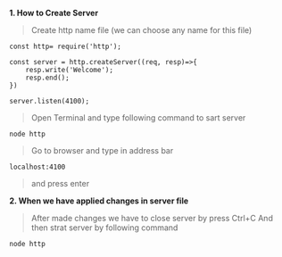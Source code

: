 **1. How to Create Server**
 > Create http name file (we can choose any name for this file)
```
const http= require('http');

const server = http.createServer((req, resp)=>{
    resp.write('Welcome');
    resp.end();
})

server.listen(4100);
```
> Open Terminal and type following command to sart server
```
node http
```
> Go to browser and type in address bar
```
localhost:4100
```
>and press enter

**2. When we have applied changes in server file**
> After made changes we have to close server by press Ctrl+C
> And then strat server by following command
```
node http
```

